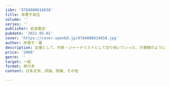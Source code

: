 ```yaml
---
isbn: '9784000614658'
title: 岸惠子自伝
volume: ''
series: ''
publisher: 岩波書店
pubdate: '2021-05-01'
cover: 'https://cover.openbd.jp/9784000614658.jpg'
author: 岸惠子／著
description: 女優として、作家・ジャーナリストとして切り拓いていった、万華鏡のように煌めく稀有な人生の軌跡。
price: '2000'
genre: ''
target: 一般
format: 単行本
content: 日本文学、評論、随筆、その他

---
```

